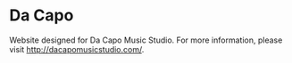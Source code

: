 # Da Capo
Website designed for Da Capo Music Studio.  For more information, please visit http://dacapomusicstudio.com/.
